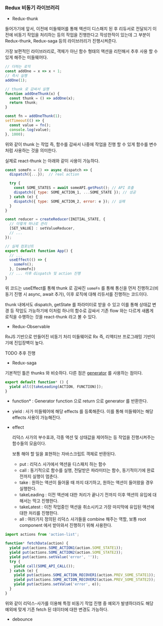 ### Redux 비동기 라이브러리

- Redux-thunk

들어가기에 앞서, 이전에 미들웨어를 통해 액션이 디스패치 된 후 리듀서로 전달되기 이전에 비동기 작업을 처리하는 등의 작업을 진행한다고 작성한적이 있는데
그 부분이 Redux-thunk, Redux-saga 등의 라이브러리가 진행시켜준다.

가장 보편적인 라이브러리로, 객체가 아닌 함수 형태의 액션을 리턴해서 추후 사용 할 수 있게 해주는 미들웨어다.

```javascript
// 더하는 로직
const addOne = x => x + 1;
// 즉시 실행
addOne(1);

// thunk 로 감싸서 실행
function addOneThunk(x) {
  const thunk = () => addOne(x);
  return thunk;
}

const fn = addOneThunk(1);
setTimeout(() => {
  const value = fn();
  console.log(value);
}, 1000);
```

위와 같이 thunk 는 작업 즉, 함수를 감싸서 나중에 작업을 진행 할 수 있게 함수를 변수처럼 사용하는 것을 의미한다.

실제로 react-thunk 는 아래와 같이 사용이 가능하다.

```javascript
const someFn = () => async dispatch => {
  dispatch({...});  // real action

  try {
    const SOME_STATES = await someAPI.getPost(); // API 호출
    dispatch({ type: SOME_ACTION_1, ...SOME_STATE }); // 성공
  } catch (e) {
    dispatch({ type: SOME_ACTION_2, error: e }); // 실패
  }
}

const reducer = createReducer(INITIAL_STATE, {
  // 이렇게 하나로 관리
  [SET_VALUE] : setValueReducer,
  // ...
});

// 실제 컴포넌트
export default function App() {
  // ...
  useEffect(() => {
    someFn();
  }, [someFn])
  // ... 이후 dispatch 및 action 진행
}
```

위 코드는 useEffect를 통해 thunk 로 감싸진 `someFn` 를 통해 통신을 먼저 진행하고(비동기 진행 시 async, await 추가), 이후 
로직에 대해 리듀서를 진행하는 코드이다.

thunk 내에서도 dispatch, getState 를 파라미터로 받을 수 있고 이를 통해 상태값 변경 등 작업도 가능하기에 이처럼 하나의 함수로 감싸서
기존 flow 와는 다르게 새롭게 로직을 수행하는 것을 react-thunk 라고 볼 수 있다.

- Redux-Observable

RxJS 기반으로 만들어진 비동기 처리 미들웨어로 Rx 즉, 리액티브 프로그래밍 기반이기에 진입장벽이 높다.

TODO 추후 진행

- Redux-saga

기본적인 틀은 thunks 와 비슷하다. 다른 점은 [generator](../es6/ES6.md) 를 사용하는 점이다.


```javascript
export default function* () {
  yield all([takeLeading(ACTION, FUNCTION)]);
}
```

- function* : Generator function 으로 return 으로 generator 를 반환한다.
- yield : 사가 미들웨어에 해당 effects 를 등록해준다. 이를 통해 미들웨어는 해당 effects 사용이 가능해진다.
- effect
 
  리덕스 사가의 부수효과, 각종 액션 및 상태값을 제어하는 등 작업을 진행시켜주는 함수들의 모음이다.

  보통 해야 할 일을 표현하는 자바스크립트 객체로 반환된다. 
  - put : 리덕스 사가에서 액션을 디스패치 하는 함수
  - call : 동기적으로 함수를 실행, 전달받은 파라미터는 함수, 동기적이기에 완료 전까지 실행이 멈춘다.
  - take : 원하는 액션이 들어올 때 까지 대기하고, 원하는 액션이 들어왔을 경우 실행한다.
  - takeLeading : 이전 액션에 대한 처리가 끝나기 전까지 이후 액션의 유입에 대해서는 막고 진행한다.
  - takeLatest : 이전 작업중인 액션을 취소시키고 가장 마지막에 유입된 액션에 대한 처리를 진행한다. 
  - all : 여러가지 정의된 리덕스 사가들을 combine 해주는 역할, 보통 root component 에서 받아와서 진행하기 위해 사용한다.


```javascript
import actions from 'action-list';

function* fetchData(action) {
  yield put(actions.SOME_ACTION1(action.SOME_STATE1));
  yield put(actions.SOME_ACTION2(action.SOME_STATE2));
  yield put(actions.setValue('error', ''));
  try {
    yield call(SOME_API_CALL());
  } catch (e) {
    yield put(actions.SOME_ACTION_RECOVER1(action.PREV_SOME_STATE1));
    yield put(actions.SOME_ACTION_RECOVER2(action.PREV_SOME_STATE2));
    yield put(actions.setValue('error', e));
  }
}
```

위와 같이 리덕스-사가를 이용해 특정 비동기 작업 진행 중 예외가 발생하더라도 해당 예외에 맞게 기존 fetch 된 데이터에 대한 변경도 가능하다.

- debounce